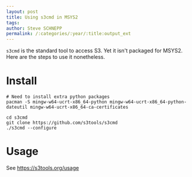 ```yaml
---
layout: post
title: Using s3cmd in MSYS2
tags:
author: Steve SCHNEPP
permalink: /:categories/:year/:title:output_ext
---
```


`s3cmd` is the standard tool to access S3. Yet it isn't packaged for MSYS2. Here are the steps to use it nonetheless.

# Install

    # Need to install extra python packages
    pacman -S mingw-w64-ucrt-x86_64-python mingw-w64-ucrt-x86_64-python-dateutil mingw-w64-ucrt-x86_64-ca-certificates

    cd s3cmd
    git clone https://github.com/s3tools/s3cmd
    ./s3cmd --configure

# Usage

See https://s3tools.org/usage
